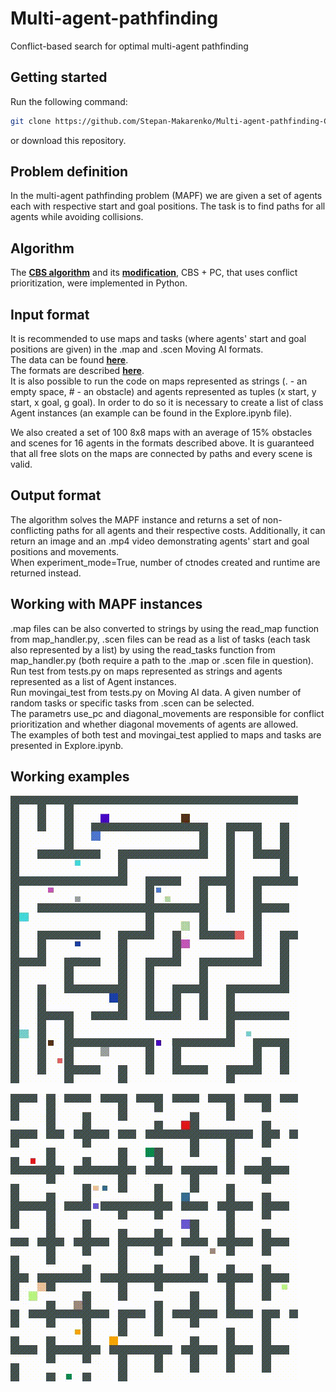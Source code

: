 # Multi-agent-pathfinding
Conflict-based search for optimal multi-agent pathfinding
## Getting started
Run the following command:
```bash
git clone https://github.com/Stepan-Makarenko/Multi-agent-pathfinding-CBS-ICBS.git
```
or download this repository.  
## Problem definition
In the multi-agent pathfinding problem (MAPF) we are given a set of agents each with respective start and goal positions. The task is to find paths for all agents while avoiding collisions.
## Algorithm
The [**CBS algorithm**](http://www.bgu.ac.il/~felner/2015/CBSjur.pdf) and its [**modification**](https://www.ijcai.org/Proceedings/15/Papers/110.pdf), CBS + PC, that uses conflict prioritization, were implemented in Python. 
## Input format
It is recommended to use maps and tasks (where agents' start and goal positions are given) in the .map and .scen Moving AI formats.  
The data can be found [**here**](https://www.movingai.com/benchmarks/mapf.html).  
The formats are described [**here**](https://www.movingai.com/benchmarks/formats.html).  
It is also possible to run the code on maps represented as strings (. - an empty space, # - an obstacle) and agents represented as tuples (x start, y start, x goal, g goal). In order to do so it is necessary to create a list of class Agent instances (an example can be found in the Explore.ipynb file).  

We also created a set of 100 8x8 maps with an average of 15% obstacles and scenes for 16 agents in the formats described above. It is guaranteed that all free slots on the maps are connected by paths and every scene is valid.
## Output format
The algorithm solves the MAPF instance and returns a set of non-conflicting paths for all agents and their respective costs. Additionally, it can return an image and an .mp4 video demonstrating agents' start and goal positions and movements.  
When experiment_mode=True, number of ctnodes created and runtime are returned instead.
## Working with MAPF instances 
.map files can be also converted to strings by using the read_map function from map_handler.py, .scen files can be read as a list of tasks (each task also represented by a list) by using the read_tasks function from map_handler.py (both require a path to the .map or .scen file in question).  
Run test from tests.py on maps represented as strings and agents represented as a list of Agent instances.  
Run movingai_test from tests.py on Moving AI data. A given number of random tasks or specific tasks from .scen can be selected.   
The parametrs use_pc and diagonal_movements are responsible for conflict prioritization and whether diagonal movements of agents are allowed.  
The examples of both test and movingai_test applied to maps and tasks are presented in Explore.ipynb.
## Working examples
![1](media/maze.gif)


![2](media/room.gif)
